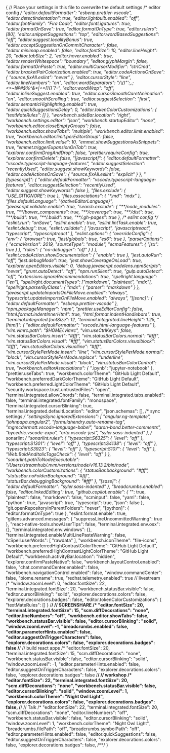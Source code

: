 {
	// Place your settings in this file to overwrite the default settings
	/* editor config */
	"editor.defaultFormatter": "esbenp.prettier-vscode",
	"editor.detectIndentation": true,
	"editor.lightbulb.enabled": "off",
	"editor.fontFamily": "Fira Code",
	"editor.fontLigatures": true,
	"editor.formatOnSave": true,
	"editor.formatOnType": true,
	"editor.rulers": [80],
	"editor.snippetSuggestions": "top",
	"editor.wordBasedSuggestions": "off",
	"editor.suggest.localityBonus": true,
	"editor.acceptSuggestionOnCommitCharacter": false,
	"editor.minimap.enabled": false,
	"editor.fontSize": 10,
	"editor.lineHeight": 20,
	"editor.tabSize": 2,
	"editor.hover.enabled": true,
	"editor.renderWhitespace": "boundary",
	"editor.glyphMargin": false,
	"editor.formatOnPaste": true,
	"editor.multiCursorModifier": "ctrlCmd",
	"editor.bracketPairColorization.enabled": true,
	"editor.codeActionsOnSave": {
		"source.fixAll.eslint": "never"
	},
	"editor.cursorStyle": "line",
	"editor.lineNumbers": "on",
	"editor.wordSeparators": "/\\()\"':,.;<>~!@#$%^&*|+=[]{}`?-",
	"editor.wordWrap": "off",
	"editor.inlineSuggest.enabled": true,
	"editor.cursorSmoothCaretAnimation": "on",
	"editor.smoothScrolling": true,
	"editor.suggestSelection": "first",
	"editor.semanticHighlighting.enabled": true,
	"editor.quickSuggestionsDelay": 0,
	"editor.tokenColorCustomizations": {
		"textMateRules": []
	},
	"workbench.sideBar.location": "right",
	"workbench.settings.editor": "json",
	"workbench.startupEditor": "none",
	"workbench.editor.closeEmptyGroups": false,
	"workbench.editor.showTabs": "multiple",
	"workbench.editor.limit.enabled": true,
	"workbench.editor.limit.perEditorGroup": false,
	"workbench.editor.limit.value": 10,
	"emmet.showSuggestionsAsSnippets": true,
	"emmet.triggerExpansionOnTab": true,
	"explorer.confirmDragAndDrop": false,
	"prettier.requireConfig": true,
	"explorer.confirmDelete": false,
	"[javascript]": {
		"editor.defaultFormatter": "vscode.typescript-language-features",
		"editor.suggestSelection": "recentlyUsed",
		"editor.suggest.showKeywords": false,
		"editor.codeActionsOnSave": {
			"source.fixAll.eslint": "explicit"
		}
	},
	"[typescript]": {
		"editor.defaultFormatter": "vscode.typescript-language-features",
		"editor.suggestSelection": "recentlyUsed",
		"editor.suggest.showKeywords": false
	},
	"files.exclude": {
		"USE_GITIGNORE": true
	},
	"files.associations": {
		"*.md": "mdx"
	},
	"files.defaultLanguage": "{activeEditorLanguage}",
	"javascript.validate.enable": true,
	"search.exclude": {
		"**/node_modules": true,
		"**/bower_components": true,
		"**/coverage": true,
		"**/dist": true,
		"**/build": true,
		"**/.build": true,
		"**/.gh-pages": true
	},
	/* eslint config */
	"eslint.run": "onSave",
	"eslint.enable": true,
	"eslint.lintTask.enable": true,
	"eslint.debug": true,
	"eslint.validate": [
		"javascript",
		"javascriptreact",
		"typescript",
		"typescriptreact"
	],
	"eslint.options": {
		"overrideConfig": {
			"env": {
				"browser": true,
				"jest/globals": true,
				"es6": true
			},
			"parserOptions": {
				"ecmaVersion": 2019,
				"sourceType": "module",
				"ecmaFeatures": {
					"jsx": true
				}
			},
			"rules": {
				"no-debugger": "off"
			}
		}
	},
	"eslint.codeAction.showDocumentation": {
		"enable": true
	},
	"jest.autoRun": "off",
	"jest.debugMode": true,
	"jest.showCoverageOnLoad": true,
	"explorer.openEditors.visible": 0,
	"debug.javascript.codelens.npmScripts": "never",
	"grunt.autoDetect": "off",
	"npm.runSilent": true,
	"gulp.autoDetect": "off",
	"extensions.ignoreRecommendations": true,
	"spellright.language": ["en"],
	"spellright.documentTypes": ["markdown", "plaintext", "mdx"],
	"spellright.parserByClass": {
		"mdx": {
			"parser": "markdown"
		}
	},
	"javascript.updateImportsOnFileMove.enabled": "always",
	"typescript.updateImportsOnFileMove.enabled": "always",
	"[jsonc]": {
		"editor.defaultFormatter": "esbenp.prettier-vscode"
	},
	"npm.packageManager": "npm",
	"prettier.useEditorConfig": false,
	"html.format.indentInnerHtml": true,
	"html.format.indentHandlebars": true,
	"terminal.integrated.fontSize": 12,
	"terminal.integrated.lineHeight": 1.25,
	"[html]": {
		"editor.defaultFormatter": "vscode.html-language-features"
	},
	"vim.vimrc.path": "$HOME/.vimrc",
	"vim.useCtrlKeys": false,
	"vim.statusBarColors.insert": "#fff",
	"vim.statusBarColors.normal": "#fff",
	"vim.statusBarColors.visual": "#fff",
	"vim.statusBarColors.visualblock": "#fff",
	"vim.statusBarColors.visualline": "#fff",
	"vim.cursorStylePerMode.insert": "line",
	"vim.cursorStylePerMode.normal": "block",
	"vim.cursorStylePerMode.replace": "underline",
	"vim.cursorStylePerMode.visual": "block",
	"vim.statusBarColorControl": true,
	"workbench.editorAssociations": {
		"*.ipynb": "jupyter-notebook"
	},
	"prettier.useTabs": true,
	"workbench.colorTheme": "GitHub Light Default",
	"workbench.preferredDarkColorTheme": "GitHub Light Default",
	"workbench.preferredLightColorTheme": "GitHub Light Default",
	"security.workspace.trust.untrustedFiles": "open",
	"terminal.integrated.allowChords": false,
	"terminal.integrated.tabs.enabled": false,
	"terminal.integrated.fontFamily": "monospace",
	"terminal.integrated.cursorBlinking": true,
	"terminal.integrated.defaultLocation": "editor",
	"json.schemas": [],
	/* sync settings */
	"settingsSync.ignoredExtensions": [
		"angular.ng-template",
		"johnpapa.angular2",
		"formulahendry.auto-rename-tag",
		"mgmcdermott.vscode-language-babel",
		"aaron-bond.better-comments",
		"bycedric.vscode-expo",
		"orta.vscode-jest",
		"syler.sass-indented"
	],
	/* sonarlint */
	"sonarlint.rules": {
		"typescript:S6325": {
			"level": "off"
		},
		"typescript:S1301": {
			"level": "off"
		},
		"typescript:S4138": {
			"level": "off"
		},
		"typescript:S3923": {
			"level": "off"
		},
		"typescript:S107": {
			"level": "off"
		},
		"Web:BoldAndItalicTagsCheck": {
			"level": "off"
		}
	},
	"sonarlint.pathToNodeExecutable": "/Users/streamhub/.nvm/versions/node/v16.13.2/bin/node",
	"workbench.colorCustomizations": {
		"statusBar.background": "#fff",
		"statusBar.noFolderBackground": "#fff",
		"statusBar.debuggingBackground": "#fff"
	},
	"[sass]": {
		"editor.defaultFormatter": "syler.sass-indented"
        },
		"breadcrumbs.enabled": false,
		"editor.linkedEditing": true,
		"github.copilot.enable": {
			"*": true,
			"plaintext": false,
			"markdown": false,
			"scminput": false,
			"yaml": false,
			"python": true,
			"javascript": true,
			"typescript": true,
			"json": false
		},
		"git.openRepositoryInParentFolders": "never",
		"[python]": {
			"editor.formatOnType": true
		},
		"eslint.format.enable": true,
		"gitlens.advanced.messages": {
			"suppressLineUncommittedWarning": true
		},
        "react-native-tools.showUserTips": false,
		"terminal.integrated.env.osx": {},
				"terminal.integrated.env.windows": {},
		"terminal.integrated.enableMultiLinePasteWarning": false,
		"cSpell.userWords": [
			"rawdata"
		],
		"workbench.iconTheme": "file-icons",
		"workbench.preferredHighContrastColorTheme": "GitHub Light Default",
		"workbench.preferredHighContrastLightColorTheme": "GitHub Light Default",
		"workbench.activityBar.location": "hidden",
		"explorer.confirmPasteNative": false,
		"workbench.layoutControl.enabled": false,
		"chat.commandCenter.enabled": false,
		"workbench.navigationControl.enabled": false,
		"window.commandCenter": false,
		"biome.rename": true,
		"redhat.telemetry.enabled": true
	// livestream
	/*
	"window.zoomLevel": 0,
	"editor.fontSize": 22,
	"terminal.integrated.fontSize": 20,
	"workbench.statusBar.visible": false,
	"editor.cursorBlinking": "solid",
	"explorer.decorations.colors": false,
	"explorer.decorations.badges": false,
	"editor.tokenColorCustomizations": {
		"textMateRules": []
	}
	/**/
	// SCREENSHARE
	/*
	"editor.fontSize": 20,
	"terminal.integrated.fontSize": 15,
	"scm.diffDecorations": "none",
	"editor.lineNumbers": "off",
	"workbench.editor.showTabs": false,
	"workbench.statusBar.visible": false,
	"editor.cursorBlinking": "solid",
	"window.zoomLevel": -1,
	"breadcrumbs.enabled": false,
	"editor.parameterHints.enabled": false,
	"editor.suggestOnTriggerCharacters": false,
	"explorer.decorations.colors": false,
	"explorer.decorations.badges": false
	/**/
	// build react apps
	/*
	"editor.fontSize": 20,
	"terminal.integrated.fontSize": 15,
	"scm.diffDecorations": "none",
	"workbench.statusBar.visible": false,
	"editor.cursorBlinking": "solid",
	"window.zoomLevel": -1,
	"editor.parameterHints.enabled": false,
	"editor.suggestOnTriggerCharacters": false,
	"explorer.decorations.colors": false,
	"explorer.decorations.badges": false
	/**/
	// workshop
	/*
	"editor.fontSize": 22,
	"terminal.integrated.fontSize": 20,
	"scm.diffDecorations": "none",
	"workbench.statusBar.visible": false,
	"editor.cursorBlinking": "solid",
	"window.zoomLevel": 1,
	"workbench.colorTheme": "Night Owl Light",
	"explorer.decorations.colors": false,
	"explorer.decorations.badges": false,
	/**/
	// Talk
	/*
	"editor.fontSize": 22,
	"terminal.integrated.fontSize": 20,
	"scm.diffDecorations": "none",
	"editor.lineNumbers": "off",
	"workbench.statusBar.visible": false,
	"editor.cursorBlinking": "solid",
	"window.zoomLevel": 1,
	"workbench.colorTheme": "Night Owl Light",
	"breadcrumbs.filePath": "off",
	"breadcrumbs.symbolPath": "off",
	"editor.parameterHints.enabled": false,
	"editor.quickSuggestions": false,
	"editor.suggestOnTriggerCharacters": false,
	"explorer.decorations.colors": false,
	"explorer.decorations.badges": false,
	/**/
}
